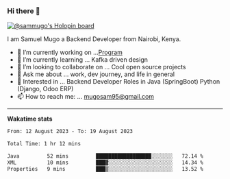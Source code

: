### Hi there 👋

[![@sammugo's Holopin board](https://holopin.me/sammugo)](https://holopin.io/@sammugo)

I am Samuel Mugo a Backend Developer from Nairobi, Kenya.

<!--
**sam-mugo/sam-mugo** is a ✨ _special_ ✨ repository because its `README.md` (this file) appears on your GitHub profile.
-->



- 🔭 I’m currently working on ...[Program](https://github.com/sam-mugo/program)
- 🌱 I’m currently learning ... Kafka driven design
- 👯 I’m looking to collaborate on ... Cool open source projects
- 💬 Ask me about ... work, dev journey, and life in general
- 💼 Interested in ... Backend Developer Roles in Java (SpringBoot) Python (Django, Odoo ERP)
- 📫 How to reach me: ... [mugosam95@gmail.com](mailto:mugosam95@gmail.com)

-------
**Wakatime stats**
<!--START_SECTION:waka-->

```txt
From: 12 August 2023 - To: 19 August 2023

Total Time: 1 hr 12 mins

Java         52 mins         ██████████████████░░░░░░░   72.14 %
XML          10 mins         ███▓░░░░░░░░░░░░░░░░░░░░░   14.34 %
Properties   9 mins          ███▒░░░░░░░░░░░░░░░░░░░░░   13.52 %
```

<!--END_SECTION:waka-->





